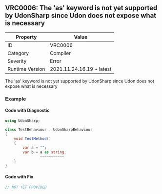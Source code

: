 ## VRC0006: The 'as' keyword is not yet supported by UdonSharp since Udon does not expose what is necessary

| Property        | Value                     | 
| --------------- | ------------------------- | 
| ID              | VRC0006                   | 
| Category        | Compiler                  | 
| Severity        | Error                     | 
| Runtime Version | 2021.11.24.16.19 ~ latest | 

The 'as' keyword is not yet supported by UdonSharp since Udon does not expose what is necessary  

### Example

#### Code with Diagnostic


```csharp
using UdonSharp;

class TestBehaviour : UdonSharpBehaviour
{
    void TestMethod()
    {
        var a = "";
        var b = a as string;
                ~~~~~~~~~~~
    }
}
```

#### Code with Fix


```csharp
// NOT YET PROVIDED
```


